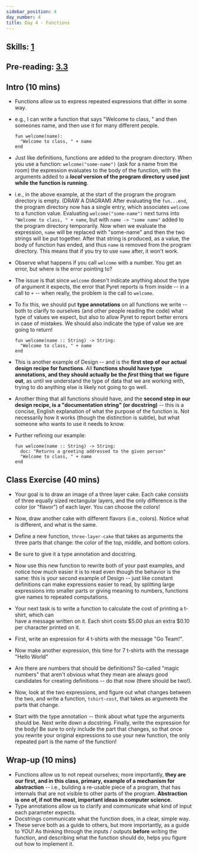 ```yaml
---
sidebar_position: 4
day_number: 4
title: Day 4 - Functions
---
```


## Skills: [1](</skills/#(1)>)

## Pre-reading: [3.3](%7B%7BDCIC_DOMAIN%7D%7D/From_Repeated_Expressions_to_Functions.html)

## Intro (10 mins)

- Functions allow us to express repeated expressions that differ in some way.

- e.g., I can write a function that says "Welcome to class, " and then someones
  name, and then use it for many different people.

  ```pyret
  fun welcome(name):
    "Welcome to class, " + name
  end
  ```

- Just like definitions, functions are added to the program directory. When you
  use a function: `welcome("some-name")` (ask for a name from the room)
  the expression evaluates to the body of the function, with the
  arguments added to a **_local_ version of the program directory used just while the function is running**.

- i.e., in the above example, at the start of the program the program directory
  is empty. (DRAW A DIAGRAM) After evaluating the `fun...end`, the program
  directory now has a single entry, which associates `welcome` to a function
  value. Evaluating `welcome("some-name")` next turns into `"Welcome to class, " + name`, but with `name -> "some name"` added to the program directory
  temporarily. Now when we evaluate the expression, `name` will be replaced with
  "some-name" and then the two strings will be put together. After that string
  is produced, as a value, the body of function has ended, and thus `name` is
  removed from the program directory. This means that if you try to use `name`
  after, it won't work.

- Observe what happens if you call `welcome` with a number. You get an error,
  but where is the error pointing to?

- The issue is that since `welcome` doesn't indicate anything about the
  type of argument it expects, the error that Pyret reports is from inside --
  in a call to `+` -- when really, the problem is the call to
  `welcome`.

- To fix this, we should put **type annotations** on all functions we write --
  both to clarify to ourselves (and other people reading the code) what type of values we expect, but
  also to allow Pyret to report better errors in case of mistakes. We should also
  indicate the type of value we are going to return!

  ```pyret
  fun welcome(name :: String) -> String:
    "Welcome to class, " + name
  end
  ```

- This is another example of Design -- and is the **first step of our actual
  design recipe for functions**. All **functions should have type annotations, and
  they should actually be the _first_ thing that we figure out**, as until we
  understand the type of data that we are working with, trying to do anything
  else is likely not going to go well.

- Another thing that all functions should have, and the **second step in our
  design recipe, is a "documentation string" (or docstring)** -- this is a
  concise, English explanation of what the purpose of the function is. Not
  necessarily how it works (though the distinction is subtle), but what someone
  who wants to use it needs to know.

- Further refining our example:

  ```pyret
  fun welcome(name :: String) -> String:
    doc: "Returns a greeting addressed to the given person"
    "Welcome to class, " + name
  end
  ```

## Class Exercise (40 mins)

- Your goal is to draw an image of a three layer cake. Each cake consists of
  three equally sized rectangular layers, and the only difference is the color
  (or "flavor") of each layer. You can choose the colors!

- Now, draw another cake with different flavors (i.e., colors). Notice what is
  different, and what is the same.

- Define a new function, `three-layer-cake` that takes as arguments the three
  parts that change: the color of the top, middle, and bottom colors.

- Be sure to give it a type annotation and docstring.

- Now use this new function to rewrite both of your past examples, and notice
  how much easier it is to read even though the behavior is the same: this is
  your second example of Design -- just like constant definitions can make
  expressions easier to read, by splitting large expressions into smaller parts
  or giving meaning to numbers, functions give names to repeated computations.

- Your next task is to write a function to calculate the cost of printing a t-shirt, which can\
  have a message written on it. Each shirt costs $5.00 plus an extra $0.10 per
  character printed on it.

- First, write an expression for 4 t-shirts with the message "Go Team!".

- Now make another expression, this time for 7 t-shirts with the message "Hello World"

- Are there are numbers that should be definitions? So-called "magic numbers"
  that aren't obvious what they mean are always good candidates for creating
  definitions -- do that now (there should be two!).

- Now, look at the two expressions, and figure out what changes between the two,
  and write a function, `tshirt-cost`, that takes as arguments the parts that
  change.

- Start with the type annotation -- think about what type the arguments should
  be. Next write down a docstring. Finally, write the expression for the body!
  Be sure to only include the part that changes, so that once you rewrite your
  original expressions to use your new function, the only repeated part is the
  name of the function!

## Wrap-up (10 mins)

- Functions allow us to not repeat ourselves; more importantly, **they are our first, and in this class, primary, example of a mechanism for abstraction** -- i.e., building a re-usable piece of a program, that has internals that are not visible to other parts of the program. **Abstraction is one of, if not the most, important ideas in computer science.**
- Type annotations allow us to clarify and communicate what kind of input each parameter expects.
- Docstrings communicate what the function does, in a clear, simple way.
- These serve both as a guide to others, but more importantly, as a guide to
  YOU! As thinking through the inputs / outputs **before** writing the function,
  and describing what the function should do, helps you figure out how to
  implement it.
